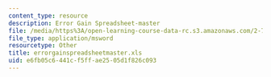 ```yaml
---
content_type: resource
description: Error Gain Spreadsheet-master
file: /media/https%3A/open-learning-course-data-rc.s3.amazonaws.com/2-75-precision-machine-design-fall-2001/e6fb05c6441cf5ffae2505d1f826c093_errorgainspreadsheetmaster.xls
file_type: application/msword
resourcetype: Other
title: errorgainspreadsheetmaster.xls
uid: e6fb05c6-441c-f5ff-ae25-05d1f826c093
---
```

